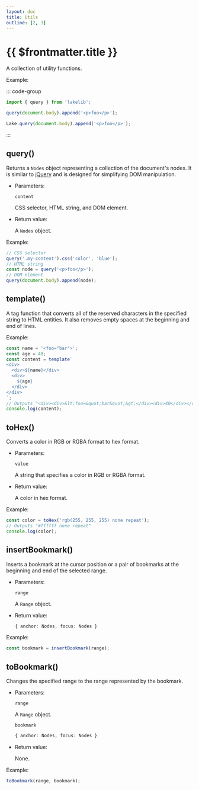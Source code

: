 ```yaml
---
layout: doc
title: Utils
outline: [2, 3]
---
```


# {{ $frontmatter.title }}

A collection of utility functions.


Example:

::: code-group

```js [npm]
import { query } from 'lakelib';

query(document.body).append('<p>foo</p>');
```

```js [CDN]
Lake.query(document.body).append('<p>foo</p>');
```

:::


## query()

Returns a `Nodes` object representing a collection of the document's nodes. It is similar to [jQuery](https://jquery.com/) and is designed for simplifying DOM manipulation.

* Parameters:

  `content`

  CSS selector, HTML string, and DOM element.

* Return value:

  A `Nodes` object.

Example:

```js
// CSS selector
query('.my-content').css('color', 'blue');
// HTML string
const node = query('<p>foo</p>');
// DOM element
query(document.body).append(node);
```


## template()

A tag function that converts all of the reserved characters in the specified string to HTML entities. It also removes empty spaces at the beginning and end of lines.

Example:

```js
const name = '<foo="bar">';
const age = 40;
const content = template`
<div>
  <div>${name}</div>
  <div>
    ${age}
  </div>
</div>
`;
// Outputs "<div><div>&lt;foo=&quot;bar&quot;&gt;</div><div>40</div></div>".
console.log(content);
```


## toHex()

Converts a color in RGB or RGBA format to hex format.

* Parameters:

  `value`

  A string that specifies a color in RGB or RGBA format.

* Return value:

  A color in hex format.

Example:

```js
const color = toHex('rgb(255, 255, 255) none repeat');
// Outputs "#ffffff none repeat"
console.log(color);
```


## insertBookmark()

Inserts a bookmark at the cursor position or a pair of bookmarks at the beginning and end of the selected range.

* Parameters:

  `range`

  A `Range` object.

* Return value:

  ```ts
  { anchor: Nodes, focus: Nodes }
  ```

Example:

```js
const bookmark = insertBookmark(range);
```


## toBookmark()

Changes the specified range to the range represented by the bookmark.

* Parameters:

  `range`

  A `Range` object.

  `bookmark`

  ```ts
  { anchor: Nodes, focus: Nodes }
  ```

* Return value:

  None.

Example:

```js
toBookmark(range, bookmark);
```
